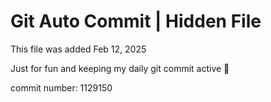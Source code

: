 # Git Auto Commit | Hidden File

This file was added Feb 12, 2025

Just for fun and keeping my daily git commit active 🤪

commit number: 1129150
